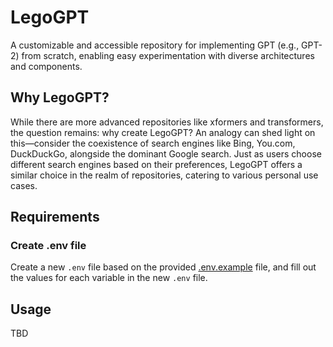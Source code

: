 # LegoGPT

A customizable and accessible repository for implementing GPT (e.g., GPT-2) from scratch, enabling easy experimentation with diverse architectures and components.

## Why LegoGPT?

While there are more advanced repositories like xformers and transformers, the question remains: why create LegoGPT? An analogy can shed light on this—consider the coexistence of search engines like Bing, You.com, DuckDuckGo, alongside the dominant Google search. Just as users choose different search engines based on their preferences, LegoGPT offers a similar choice in the realm of repositories, catering to various personal use cases.

## Requirements

### Create .env file

Create a new `.env` file based on the provided [.env.example](.env.example) file, and fill out the values for each variable in the new `.env` file.

## Usage

TBD
